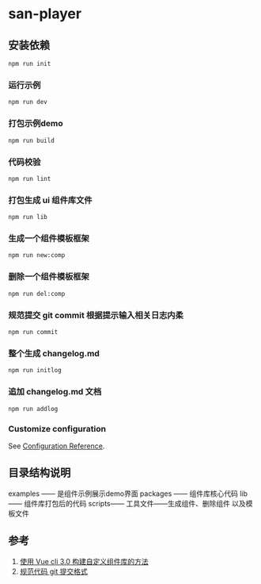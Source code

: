 # san-player

## 安装依赖
```
npm run init
```

### 运行示例
```
npm run dev
```

### 打包示例demo
```
npm run build
```

### 代码校验
```
npm run lint
```

### 打包生成 ui 组件库文件
```
npm run lib
```

### 生成一个组件模板框架
```
npm run new:comp
```
### 删除一个组件模板框架
```
npm run del:comp
```

### 规范提交 git commit 根据提示输入相关日志内柔
```
npm run commit
```

### 整个生成 changelog.md 
```
npm run initlog
```
### 追加 changelog.md 文档
```
npm run addlog
```

### Customize configuration
See [Configuration Reference](https://cli.vuejs.org/config/).


## 目录结构说明

examples —— 是组件示例展示demo界面
packages —— 组件库核心代码
lib —— 组件库打包后的代码
scripts—— 工具文件——生成组件、删除组件 以及模板文件


## 参考
1. [使用 Vue cli 3.0 构建自定义组件库的方法](https://www.yisu.com/zixun/165977.html)
2. [规范代码 git 提交格式](https://www.cnblogs.com/mengfangui/p/12634845.html)

